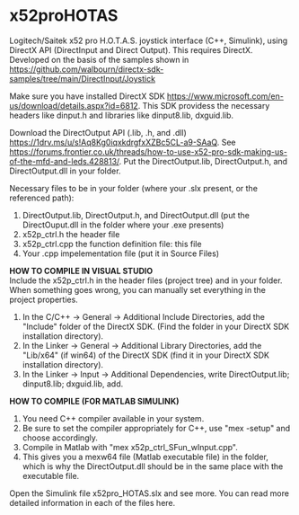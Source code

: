 # x52proHOTAS
Logitech/Saitek x52 pro H.O.T.A.S. joystick interface (C++, Simulink), using DirectX API (DirectInput and Direct Output).
This requires DirectX.
Developed on the basis of the samples shown in https://github.com/walbourn/directx-sdk-samples/tree/main/DirectInput/Joystick

Make sure you have installed DirectX SDK https://www.microsoft.com/en-us/download/details.aspx?id=6812. This SDK providess the necessary headers like dinput.h and libraries like dinput8.lib, dxguid.lib.

Download the DirectOutput API (.lib, .h, and .dll) https://1drv.ms/u/s!Aq8Kg0iqxkdrgfxXZBc5CL-a9-SAaQ. See https://forums.frontier.co.uk/threads/how-to-use-x52-pro-sdk-making-us-of-the-mfd-and-leds.428813/. Put the DirectOutput.lib, DirectOutput.h, and DirectOutput.dll in your folder.

Necessary files to be in your folder (where your .slx present, or the referenced path):
  1. DirectOutput.lib, DirectOutput.h, and DirectOutput.dll (put the DirectOuput.dll in the folder where your .exe presents)
  2. x52p_ctrl.h the header file
  3. x52p_ctrl.cpp the function definition file: this file
  4. Your .cpp impelementation file (put it in Source Files)

**HOW TO COMPILE IN VISUAL STUDIO** </br> 
Include the x52p_ctrl.h in the header files (project tree) and in your folder.
When something goes wrong, you can manually set everything in the project properties.
1. In the C/C++ -> General -> Additional Include Directories, add the "Include" folder of the DirectX SDK.
   (Find the folder in your DirectX SDK installation directory).
2. In the Linker -> General -> Additional Library Directories, add the "Lib/x64" (if win64) of the
   DirectX SDK (find it in your DirectX SDK installation directory).
3. In the Linker -> Input -> Additional Dependencies, write DirectOutput.lib; dinput8.lib; dxguid.lib, add.

**HOW TO COMPILE (FOR MATLAB SIMULINK)**
1. You need C++ compiler available in your system. 
2. Be sure to set the compiler appropriately for C++, use "mex -setup" and choose accordingly. 
3. Compile in Matlab with "mex x52p_ctrl_SFun_wInput.cpp". 
4. This gives you a mexw64 file (Matlab executable file) in the folder, which is why the DirectOutput.dll should be in the same place with the executable file.

Open the Simulink file x52pro_HOTAS.slx and see more.
You can read more detailed information in each of the files here.
